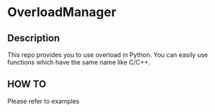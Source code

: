 # OverloadManager

## Description
This repo provides you to use overload in Python.
You can easily use functions which have the same name like C/C++.

## HOW TO
Please refer to examples
